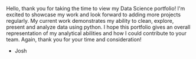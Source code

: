 Hello, thank you for taking the time to view my Data Science portfolio! I'm excited to showcase my work and look forward to adding more projects regularly. 
My current work demonstrates my ability to clean, explore, present and analyze data using python. 
I hope this portfolio gives an overall representation of my analytical abilities and how I could contribute to your team.
Again, thank you for your time and consideration!
- Josh
